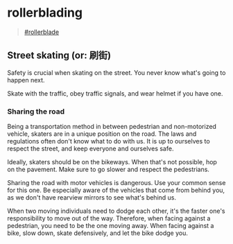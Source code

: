 # rollerblading

> [\#rollerblade](https://dotcli.github.io/memex/#tag-rollerblade)

## Street skating (or: 刷街)

Safety is crucial when skating on the street. You never know what's going to happen next.

Skate with the traffic, obey traffic signals, and wear helmet if you have one.

### Sharing the road

Being a transportation method in between pedestrian and non-motorized vehicle, skaters are in a unique position on the road. The laws and regulations often don't know what to do with us. It is up to ourselves to respect the street, and keep everyone and ourselves safe.

Ideally, skaters should be on the bikeways.
When that's not possible, hop on the pavement. Make sure to go slower and respect the pedestrians.

Sharing the road with motor vehicles is dangerous. Use your common sense for this one. Be especially aware of the vehicles that come from behind you, as we don't have rearview mirrors to see what's behind us.

When two moving individuals need to dodge each other, it's the faster one's responsibility to move out of the way.
Therefore, when facing against a pedestrian, you need to be the one moving away. When facing against a bike, slow down, skate defensively, and let the bike dodge you.